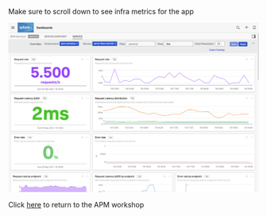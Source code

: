 Make sure to scroll down to see infra metrics for the app

![Service Dashboard](../../images/24-service-dashboard.png)

Click [here](../workshop-steps/3-workshop-labs.md) to return to the APM workshop
